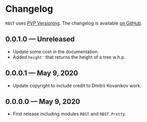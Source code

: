 # Changelog

`RBST` uses [PVP Versioning][1].
The changelog is available [on GitHub][2].

## 0.0.1.0 — Unreleased

* Update some cost in the documentation.
* Added `height'` that returns the height of a tree w.h.p.

## 0.0.0.1 — May 9, 2020

* Update copyright to include credit to Dmitrii Kovanikov work.

## 0.0.0.0 — May 9, 2020

* First release including modules `RBST` and `RBST.Pretty`.


[1]: https://pvp.haskell.org
[2]: https://github.com/monadplus/RBST/releases

